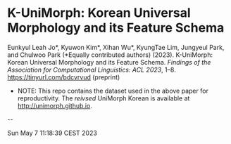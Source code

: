 # K-UniMorph: Korean Universal Morphology and its Feature Schema

Eunkyul Leah Jo*, Kyuwon Kim*, Xihan Wu*, KyungTae Lim, Jungyeul Park, and Chulwoo Park (*Equally contributed authors) (2023). K-UniMorph: Korean Universal Morphology and its Feature Schema. *Findings of the Association for Computational Linguistics: ACL 2023*, 1–8. https://tinyurl.com/bdcvrvud (preprint)


* NOTE: This repo contains the dataset used in the above paper for reproductivity. The *reivsed* UniMorph Korean is available at http://unimorph.github.io. 

--

Sun May  7 11:18:39 CEST 2023
